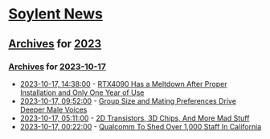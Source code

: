 # [Soylent News](../../../README.md)

## [Archives](../../index.md) for [2023](../index.md)

### [Archives](../../index.md) for [2023-10-17](index.md)

* [2023-10-17, 14:38:00](https://soylentnews.org/article.pl?sid=23/10/16/1812219&from=rss) - [RTX4090 Has a Meltdown After Proper Installation and Only One Year of Use](https://soylentnews.org/article.pl?sid=23/10/16/1812219&from=rss)
* [2023-10-17, 09:52:00](https://soylentnews.org/article.pl?sid=23/10/16/189224&from=rss) - [Group Size and Mating Preferences Drive Deeper Male Voices](https://soylentnews.org/article.pl?sid=23/10/16/189224&from=rss)
* [2023-10-17, 05:11:00](https://soylentnews.org/article.pl?sid=23/10/16/0333247&from=rss) - [2D Transistors, 3D Chips, And More Mad Stuff](https://soylentnews.org/article.pl?sid=23/10/16/0333247&from=rss)
* [2023-10-17, 00:22:00](https://soylentnews.org/article.pl?sid=23/10/16/038237&from=rss) - [Qualcomm To Shed Over 1,000 Staff In California](https://soylentnews.org/article.pl?sid=23/10/16/038237&from=rss)
